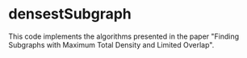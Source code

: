 densestSubgraph
===============

This code implements the algorithms presented in the paper "Finding Subgraphs with Maximum Total Density and Limited Overlap".
